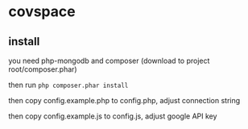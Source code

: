 # covspace

## install

you need php-mongodb and composer (download to project root/composer.phar)

then run
`php composer.phar install`

then copy config.example.php to config.php, adjust connection string

then copy config.example.js to config.js, adjust google API key
